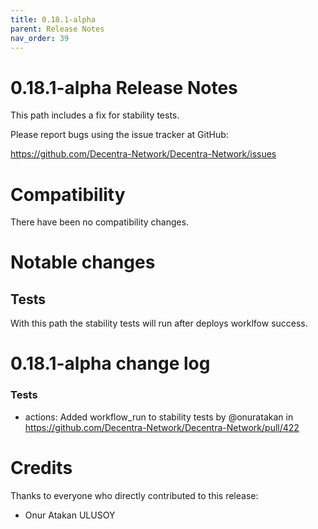 ```yaml
---
title: 0.18.1-alpha
parent: Release Notes
nav_order: 39
---
```


0.18.1-alpha Release Notes
====================

This path includes a fix for stability tests.

Please report bugs using the issue tracker at GitHub:

  <https://github.com/Decentra-Network/Decentra-Network/issues>

Compatibility
==============

There have been no compatibility changes.

Notable changes
===============

## Tests
With this path the stability tests will run after deploys worklfow success.

0.18.1-alpha change log
=================

### Tests
* actions: Added workflow_run to stability tests by @onuratakan in https://github.com/Decentra-Network/Decentra-Network/pull/422

Credits
=======

Thanks to everyone who directly contributed to this release:

- Onur Atakan ULUSOY